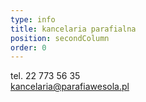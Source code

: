 ```yaml
---
type: info
title: kancelaria parafialna
position: secondColumn
order: 0
---
```


tel. 22 773 56 35\
kancelaria@parafiawesola.pl
